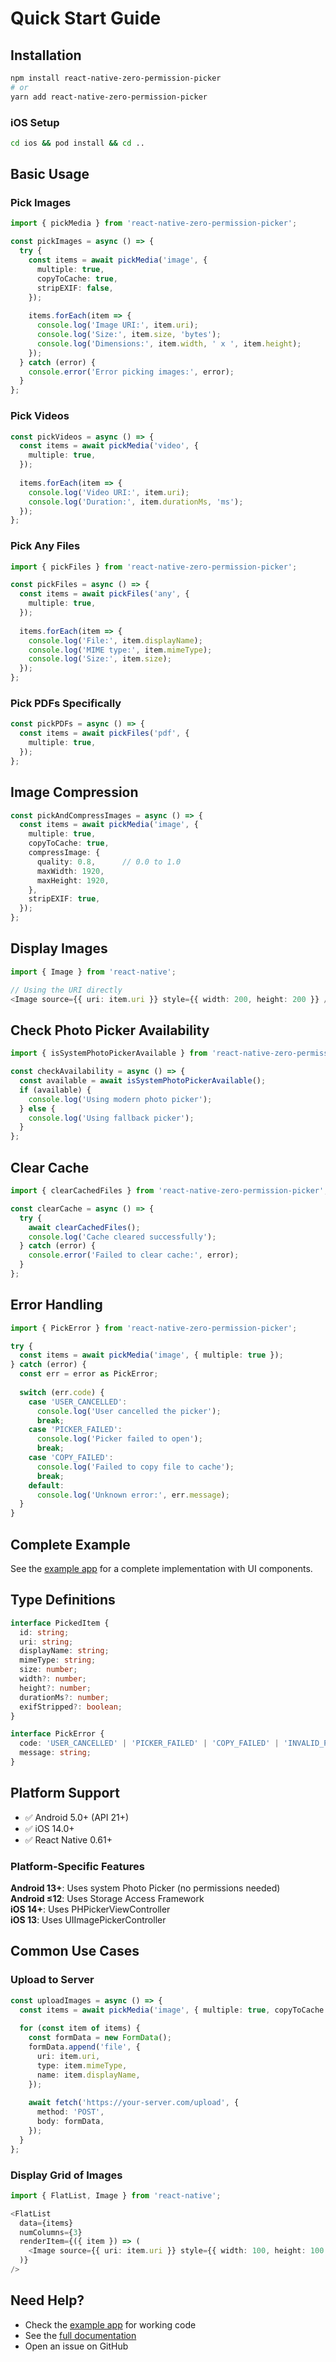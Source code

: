 # Quick Start Guide

## Installation

```bash
npm install react-native-zero-permission-picker
# or
yarn add react-native-zero-permission-picker
```

### iOS Setup

```bash
cd ios && pod install && cd ..
```

## Basic Usage

### Pick Images

```typescript
import { pickMedia } from 'react-native-zero-permission-picker';

const pickImages = async () => {
  try {
    const items = await pickMedia('image', {
      multiple: true,
      copyToCache: true,
      stripEXIF: false,
    });
    
    items.forEach(item => {
      console.log('Image URI:', item.uri);
      console.log('Size:', item.size, 'bytes');
      console.log('Dimensions:', item.width, ' x ', item.height);
    });
  } catch (error) {
    console.error('Error picking images:', error);
  }
};
```

### Pick Videos

```typescript
const pickVideos = async () => {
  const items = await pickMedia('video', {
    multiple: true,
  });
  
  items.forEach(item => {
    console.log('Video URI:', item.uri);
    console.log('Duration:', item.durationMs, 'ms');
  });
};
```

### Pick Any Files

```typescript
import { pickFiles } from 'react-native-zero-permission-picker';

const pickFiles = async () => {
  const items = await pickFiles('any', {
    multiple: true,
  });
  
  items.forEach(item => {
    console.log('File:', item.displayName);
    console.log('MIME type:', item.mimeType);
    console.log('Size:', item.size);
  });
};
```

### Pick PDFs Specifically

```typescript
const pickPDFs = async () => {
  const items = await pickFiles('pdf', {
    multiple: true,
  });
};
```

## Image Compression

```typescript
const pickAndCompressImages = async () => {
  const items = await pickMedia('image', {
    multiple: true,
    copyToCache: true,
    compressImage: {
      quality: 0.8,      // 0.0 to 1.0
      maxWidth: 1920,
      maxHeight: 1920,
    },
    stripEXIF: true,
  });
};
```

## Display Images

```typescript
import { Image } from 'react-native';

// Using the URI directly
<Image source={{ uri: item.uri }} style={{ width: 200, height: 200 }} />
```

## Check Photo Picker Availability

```typescript
import { isSystemPhotoPickerAvailable } from 'react-native-zero-permission-picker';

const checkAvailability = async () => {
  const available = await isSystemPhotoPickerAvailable();
  if (available) {
    console.log('Using modern photo picker');
  } else {
    console.log('Using fallback picker');
  }
};
```

## Clear Cache

```typescript
import { clearCachedFiles } from 'react-native-zero-permission-picker';

const clearCache = async () => {
  try {
    await clearCachedFiles();
    console.log('Cache cleared successfully');
  } catch (error) {
    console.error('Failed to clear cache:', error);
  }
};
```

## Error Handling

```typescript
import { PickError } from 'react-native-zero-permission-picker';

try {
  const items = await pickMedia('image', { multiple: true });
} catch (error) {
  const err = error as PickError;
  
  switch (err.code) {
    case 'USER_CANCELLED':
      console.log('User cancelled the picker');
      break;
    case 'PICKER_FAILED':
      console.log('Picker failed to open');
      break;
    case 'COPY_FAILED':
      console.log('Failed to copy file to cache');
      break;
    default:
      console.log('Unknown error:', err.message);
  }
}
```

## Complete Example

See the [example app](./example/App.tsx) for a complete implementation with UI components.

## Type Definitions

```typescript
interface PickedItem {
  id: string;
  uri: string;
  displayName: string;
  mimeType: string;
  size: number;
  width?: number;
  height?: number;
  durationMs?: number;
  exifStripped?: boolean;
}

interface PickError {
  code: 'USER_CANCELLED' | 'PICKER_FAILED' | 'COPY_FAILED' | 'INVALID_PARAMS';
  message: string;
}
```

## Platform Support

- ✅ Android 5.0+ (API 21+)
- ✅ iOS 14.0+
- ✅ React Native 0.61+

### Platform-Specific Features

**Android 13+**: Uses system Photo Picker (no permissions needed)  
**Android ≤12**: Uses Storage Access Framework  
**iOS 14+**: Uses PHPickerViewController  
**iOS 13**: Uses UIImagePickerController  

## Common Use Cases

### Upload to Server

```typescript
const uploadImages = async () => {
  const items = await pickMedia('image', { multiple: true, copyToCache: true });
  
  for (const item of items) {
    const formData = new FormData();
    formData.append('file', {
      uri: item.uri,
      type: item.mimeType,
      name: item.displayName,
    });
    
    await fetch('https://your-server.com/upload', {
      method: 'POST',
      body: formData,
    });
  }
};
```

### Display Grid of Images

```typescript
import { FlatList, Image } from 'react-native';

<FlatList
  data={items}
  numColumns={3}
  renderItem={({ item }) => (
    <Image source={{ uri: item.uri }} style={{ width: 100, height: 100 }} />
  )}
/>
```

## Need Help?

- Check the [example app](./example/) for working code
- See the [full documentation](./README.md)
- Open an issue on GitHub
